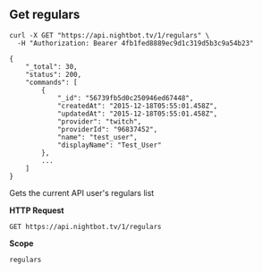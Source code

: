 ## Get regulars

```cURL
curl -X GET "https://api.nightbot.tv/1/regulars" \
  -H "Authorization: Bearer 4fb1fed8889ec9d1c319d5b3c9a54b23"

{
    "_total": 30,
    "status": 200,
    "commands": [
        {
            "_id": "56739fb5d0c250946ed67448",
            "createdAt": "2015-12-18T05:55:01.458Z",
            "updatedAt": "2015-12-18T05:55:01.458Z",
            "provider": "twitch",
            "providerId": "96837452",
            "name": "test_user",
            "displayName": "Test_User"
        },
        ...
    ]
}
```

Gets the current API user's regulars list

**HTTP Request**

`GET https://api.nightbot.tv/1/regulars`

**Scope**

`regulars`